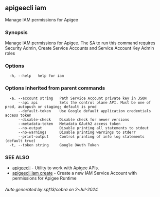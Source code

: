 ## apigeecli iam

Manage IAM permissions for Apigee

### Synopsis

Manage IAM permissions for Apigee. The SA to run this command requires Security Admin, Create Service Accounts and Service Account Key Admin roles

### Options

```
  -h, --help   help for iam
```

### Options inherited from parent commands

```
  -a, --account string   Path Service Account private key in JSON
      --api api          Sets the control plane API. Must be one of prod, autopush or staging; default is prod
      --default-token    Use Google default application credentials access token
      --disable-check    Disable check for newer versions
      --metadata-token   Metadata OAuth2 access token
      --no-output        Disable printing all statements to stdout
      --no-warnings      Disable printing warnings to stderr
      --print-output     Control printing of info log statements (default true)
  -t, --token string     Google OAuth Token
```

### SEE ALSO

* [apigeecli](apigeecli.md)	 - Utility to work with Apigee APIs.
* [apigeecli iam create](apigeecli_iam_create.md)	 - Create a new IAM Service Account with permissions for Apigee Runtime

###### Auto generated by spf13/cobra on 2-Jul-2024
